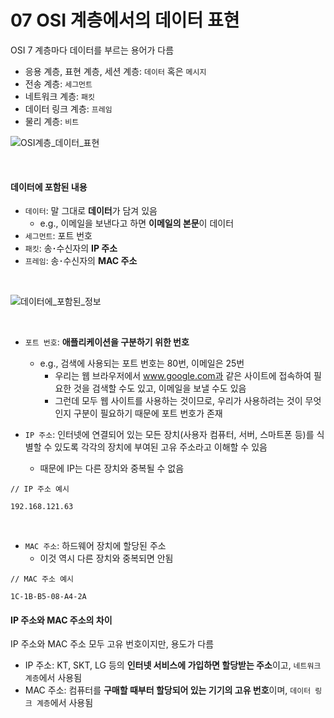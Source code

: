 # 07 OSI 계층에서의 데이터 표현

OSI 7 계층마다 데이터를 부르는 용어가 다름

- 응용 계층, 표현 계층, 세션 계층: `데이터` 혹은 `메시지`
- 전송 계층: `세그먼트`
- 네트워크 계층: `패킷`
- 데이터 링크 계층: `프레임`
- 물리 계층: `비트`

![OSI계층_데이터_표현](https://github.com/lbo728/ByungStudy/assets/72309817/18fbf7d5-8764-43c2-9b0b-fe6572b73959)

<br>

#### 데이터에 포함된 내용

- `데이터`: 말 그대로 **데이터**가 담겨 있음
  - e.g., 이메일을 보낸다고 하면 **이메일의 본문**이 데이터
- `세그먼트`: 포트 번호
- `패킷`: 송･수신자의 **IP 주소**
- `프레임`: 송･수신자의 **MAC 주소**

<br>

![데이터에_포함된_정보](https://github.com/lbo728/ByungStudy/assets/72309817/b2da33c1-bc49-4ab9-af6f-6e360cf1fde9)

<br>

- `포트 번호`: **애플리케이션을 구분하기 위한 번호**

  - e.g., 검색에 사용되는 포트 번호는 80번, 이메일은 25번
    - 우리는 웹 브라우저에서 www.google.com과 같은 사이트에 접속하여 필요한 것을 검색할 수도 있고, 이메일을 보낼 수도 있음
    - 그런데 모두 웹 사이트를 사용하는 것이므로, 우리가 사용하려는 것이 무엇인지 구분이 필요하기 때문에 포트 번호가 존재

- `IP 주소`: 인터넷에 연결되어 있는 모든 장치(사용자 컴퓨터, 서버, 스마트폰 등)를 식별할 수 있도록 각각의 장치에 부여된 고유 주소라고 이해할 수 있음
  - 때문에 IP는 다른 장치와 중복될 수 없음

```plain
// IP 주소 예시

192.168.121.63
```

<br>

- `MAC 주소`: 하드웨어 장치에 할당된 주소
  - 이것 역시 다른 장치와 중복되면 안됨

```plain
// MAC 주소 예시

1C-1B-B5-08-A4-2A
```

#### IP 주소와 MAC 주소의 차이

IP 주소와 MAC 주소 모두 고유 번호이지만, 용도가 다름

- IP 주소: KT, SKT, LG 등의 **인터넷 서비스에 가입하면 할당받는 주소**이고, `네트워크 계층`에서 사용됨
- MAC 주소: 컴퓨터를 **구매할 때부터 할당되어 있는 기기의 고유 번호**이며, `데이터 링크 계층`에서 사용됨
